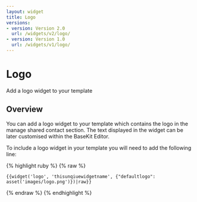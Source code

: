 ```yaml
---
layout: widget
title: Logo
versions:
- version: Version 2.0
  url: /widgets/v2/logo/
- version: Version 1.0
  url: /widgets/v1/logo/
---
```


# Logo

Add a logo widget to your template

## Overview

You can add a logo widget to your template which contains the logo in the manage shared contact section. The text displayed in the widget can be later customised within the BaseKit Editor.

To include a logo widget in your template you will need to add the following line:

{% highlight ruby %}
{% raw %}

	{{widget('logo', 'thisunqiuewidgetname', {"defaultlogo": asset('images/logo.png')})|raw}}

{% endraw %}
{% endhighlight %}
